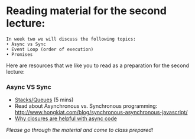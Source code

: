 # Reading material for the second lecture:

```
In week two we will discuss the following topics:
• Async vs Sync
• Event Loop (order of execution)
• Promises
```

Here are resources that we like you to read as a preparation for the second lecture:

### Async VS Sync

- [Stacks/Queues](https://www.youtube.com/watch?v=wjI1WNcIntg) (5 mins)
- Read about Asynchronous vs. Synchronous programming: http://www.hongkiat.com/blog/synchronous-asynchronous-javascript/
- [Why closures are helpful with async code](http://stackoverflow.com/questions/13343340/calling-an-asynchronous-function-within-a-for-loop-in-javascript)

_Please go through the material and come to class prepared!_
